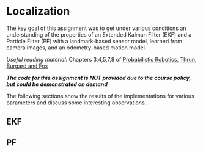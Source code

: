 # Localization
The key goal of this assignment was to get under various conditions an understanding of the properties of an Extended Kalman Filter (EKF) and a Particle
Filter (PF) with a landmark-based sensor model, learned from camera images, and an odometry-based motion model.

_Useful reading material:_ Chapters 3,4,5,7,8 of [Probabilistic Robotics, Thrun, Burgard and Fox](/Materials/Probabilistic%20Robotics.pdf)

***The code for this assignment is NOT provided due to the course policy, but could be demonstrated on demand***

The following sections show the results of the implementations for various parameters and discuss some interesting observations.
## EKF

## PF
